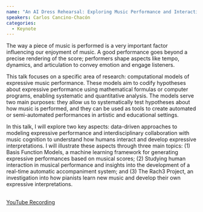 ```yaml
---
name: "An AI Dress Rehearsal: Exploring Music Performance and Interaction with Computational Models"
speakers: Carlos Cancino-Chacón
categories:
  - Keynote
---
```


The way a piece of music is performed is a very important factor influencing our
enjoyment of music.  A good performance goes beyond a precise rendering of the
score; performers shape aspects like tempo, dynamics, and articulation to convey
emotion and engage listeners.

This talk focuses on a specific area of research: computational models of
expressive music performance. These models aim to codify hypotheses about
expressive performance using mathematical formulas or computer programs,
enabling systematic and quantitative analysis. The models serve two main
purposes: they allow us to systematically test hypotheses about how music is
performed, and they can be used as tools to create automated or semi-automated
performances in artistic and educational settings.

In this talk, I will explore two key aspects: data-driven approaches to modeling
expressive performance and interdisciplinary collaboration with music cognition
to understand how humans interact and develop expressive interpretations. I will
illustrate these aspects through three main topics: (1) Basis Function Models, a
machine learning framework for generating expressive performances based on
musical scores; (2) Studying human interaction in musical performance and
insights into the development of a real-time automatic accompaniment system; and
(3) The Rach3 Project, an investigation into how pianists learn new music and
develop their own expressive interpretations.

<br>
<div class="row justify-content-center">
  <a class="application-btn" target="_blank" href="https://www.youtube.com/watch?v=8M819AFaG8U">YouTube Recording</a>
</div>
